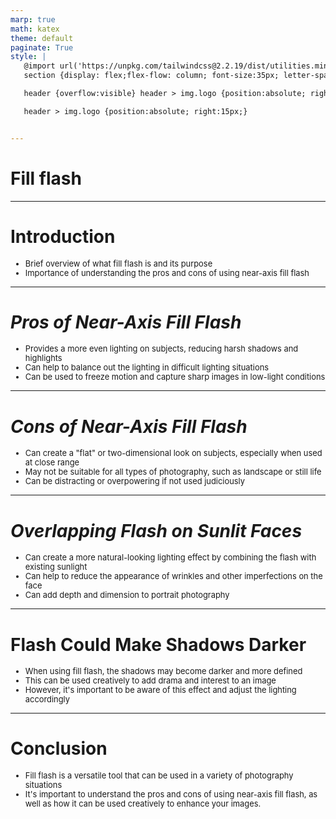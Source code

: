 ```yaml
---
marp: true
math: katex
theme: default
paginate: True
style: |
   @import url('https://unpkg.com/tailwindcss@2.2.19/dist/utilities.min.css');
   section {display: flex;flex-flow: column; font-size:35px; letter-spacing:1.4px;}

   header {overflow:visible} header > img.logo {position:absolute; right:15px;}

   header > img.logo {position:absolute; right:15px;}


---
```

<!-- backgroundColor: white -->
<!-- _class: lead -->

 # Fill flash

---
<style scoped>p,li {font-size:0.92em}</style>

 # Introduction
- Brief overview of what fill flash is and its purpose
- Importance of understanding the pros and cons of using near-axis fill flash


---
<style scoped>p,li {font-size:0.88em}</style>

 # _Pros of Near-Axis Fill Flash_
- Provides a more even lighting on subjects, reducing harsh shadows and highlights
- Can help to balance out the lighting in difficult lighting situations
- Can be used to freeze motion and capture sharp images in low-light conditions


---
<style scoped>p,li {font-size:0.88em}</style>

 # _Cons of Near-Axis Fill Flash_

- Can create a "flat" or two-dimensional look on subjects, especially when used at close range
- May not be suitable for all types of photography, such as landscape or still life
- Can be distracting or overpowering if not used judiciously

---
<style scoped>p,li {font-size:0.88em}</style>

 # _Overlapping Flash on Sunlit Faces_
- Can create a more natural-looking lighting effect by combining the flash with existing sunlight
- Can help to reduce the appearance of wrinkles and other imperfections on the face
- Can add depth and dimension to portrait photography


---
<style scoped>p,li {font-size:0.88em}</style>

 # Flash Could Make Shadows Darker
- When using fill flash, the shadows may become darker and more defined
- This can be used creatively to add drama and interest to an image
- However, it's important to be aware of this effect and adjust the lighting accordingly


---
<style scoped>p,li {font-size:0.92em}</style>

 # Conclusion
- Fill flash is a versatile tool that can be used in a variety of photography situations
- It's important to understand the pros and cons of using near-axis fill flash, as well as how it can be used creatively to enhance your images.
